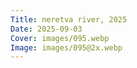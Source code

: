 ```yaml
---
Title: neretva river, 2025
Date: 2025-09-03
Cover: images/095.webp
Image: images/095@2x.webp
---
```

